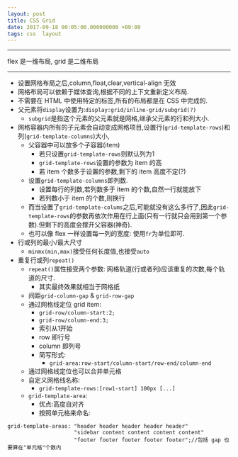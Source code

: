 ```yaml
---
layout: post
title: CSS Grid
date: 2017-09-18 00:05:00.000000000 +09:00
tags: css  layout
---
```

***
flex 是一维布局, grid 是二维布局
***
+ 设置网格布局之后,column,float,clear,vertical-align 无效
+ 网格布局可以依赖于媒体查询,根据不同的上下文重新定义布局.
+ 不需要在 HTML 中使用特定的标签,所有的布局都是在 CSS 中完成的.
+ 父元素将`display`设置为:`display:grid/inline-grid/subgrid(?)`  
  + `subgrid`是指这个元素的父元素就是网格,继承父元素的行和列大小.
+ 网格容器内所有的子元素会自动变成网格项目,设置行(`grid-template-rows`)和列(`grid-template-columns`)大小,
  + 父容器中可以放多个子容器(item)
    + 若只设置`grid-template-rows`则默认列为1
    + `grid-template-rows`设置的参数为 item 的高
    + 若 item 个数多于设置的参数,剩下的 item 高度不定(?)
  + 设置`grid-template-columns`即列数.
    + 设置每行的列数,若列数多于 item 的个数,自然一行就能放下
    + 若列数小于 item 的个数,则换行
  + 而当设置了`grid-template-colums`之后,可能就没有这么多行了,因此`grid-template-rows`的参数再依次作用在行上面(只有一行就只会用到第一个参数).但剩下的高度会撑开父容器(神奇).
  + 也可以像 flex 一样设置每一列的宽度: 使用`fr`为单位即可.
+ 行或列的最小/最大尺寸
  + `minmx(min,max)`接受任何长度值,也接受`auto`
+ 重复行或列`repeat()`
  + `repeat()`属性接受两个参数: 网格轨道(行或者列)应该重复的次数,每个轨道的尺寸.
    + 其实最终效果就相当于网格纸
  + 间距`grid-column-gap` & `grid-row-gap`
  + 通过网格线定位 grid item:
    + `grid-row/column-start:2;`
    + `grid-row/column-end:3;`
    + 索引从1开始
    + row 即行号
    + column 即列号
    + 简写形式:
      + `grid-area:row-start/column-start/row-end/column-end`
  + 通过网格线定位也可以合并单元格
  + 自定义网格线名称:
    + `grid-template-rows:[row1-start] 100px [...]`
  + `grid-template-area`:
    + 优点:高度自对齐
    + 按照单元格来命名:
    
```
grid-template-areas: "header header header header header"
                     "sidebar content content content content"
                     "footer footer footer footer footer";//包括 gap 也要算在"单元格"个数内
```
